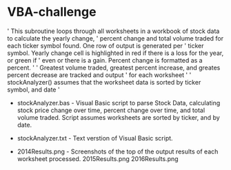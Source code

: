 # VBA-challenge


' This subroutine loops through all worksheets in a workbook of stock data to calculate the yearly change,
' percent change and total volume traded for each ticker symbol found.  One row of output is generated per
' ticker symbol.  Yearly change cell is highlighted in red if there is a loss for the year, or green if
' even or there is a gain.  Percent change is formatted as a percent.
'
' Greatest volume traded, greatest percent increase, and greates percent decrease are tracked and output
' for each worksheet
'
' stockAnalyzer() assumes that the worksheet data is sorted by ticker symbol, and date
'

  - stockAnalyzer.bas  - Visual Basic script to parse Stock Data, calculating stock price change over time, percent change over time, and total volume traded.  Script assumes
                          worksheets are sorted by ticker, and by date.
  - stockAnalyzer.txt  - Text verstion of Visual Basic script.
  
  - 2014Results.png    - Screenshots of the top of the output results of each worksheet processed.
    2015Results.png
    2016Results.png
